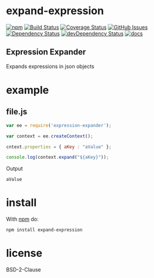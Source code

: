 # expand-expression
[![npm](https://img.shields.io/npm/v/expression-expander.svg)](https://www.npmjs.com/package/expression-expander)
[![Build Status](https://secure.travis-ci.org/arlac77/expand-expression.png)](http://travis-ci.org/arlac77/expand-expression)
[![Coverage Status](https://coveralls.io/repos/arlac77/expand-expression/badge.svg)](https://coveralls.io/r/arlac77/expand-expression)
[![GitHub Issues](https://img.shields.io/github/issues/arlac77/expand-expression.svg?style=flat-square)](https://github.com/arlac77/expand-expression/issues)
[![Dependency Status](https://david-dm.org/arlac77/expand-expression.svg)](https://david-dm.org/arlac77/expand-expression)
[![devDependency Status](https://david-dm.org/arlac77/expand-expression/dev-status.svg)](https://david-dm.org/arlac77/expand-expression#info=devDependencies)
[![docs](http://inch-ci.org/github/arlac77/expand-expression.svg?branch=master)](http://inch-ci.org/github/arlac77/expand-expression)

Expression Expander
-------------------

Expands expressions in json objects

# example

## file.js

```js
var ee = require('expression-expander');

var context = ee.createContext();

cntext.properties = { aKey : "aValue" };

console.log(context.expand("${aKey}"));
```

Output

```
aValue
```

# install

With [npm](http://npmjs.org) do:

```
npm install expand-expression
```

# license

BSD-2-Clause
